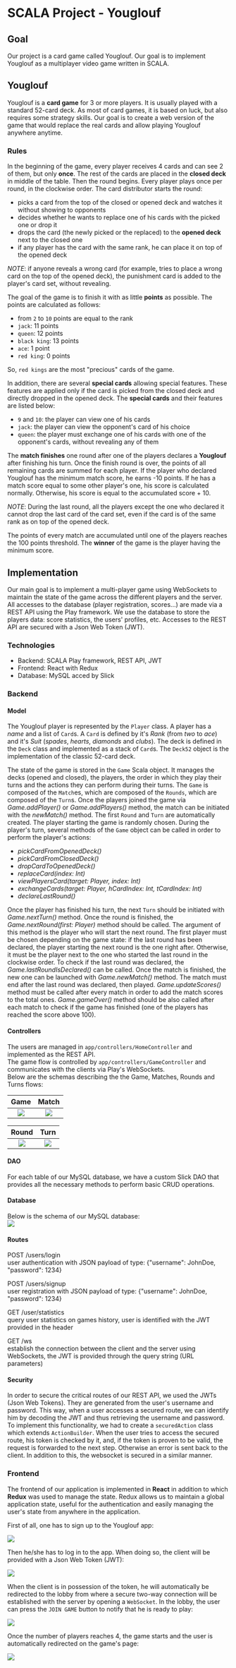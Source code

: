 # SCALA Project - Youglouf

## Goal
Our project is a card game called Youglouf. Our goal is to implement Youglouf as a multiplayer video game written in SCALA.

## Youglouf
Youglouf is a __card game__ for 3 or more players.
It is usually played with a standard 52-card deck.
As most of card games, it is based on luck, but also requires some strategy skills.
Our goal is to create a web version of the game that would replace the real cards and allow playing Youglouf anywhere anytime.

### Rules
In the beginning of the game, every player receives 4 cards and can see 2 of them, but only __once__.
The rest of the cards are placed in the __closed deck__ in middle of the table.
Then the round begins. Every player plays once per round, in the clockwise order.
The card distributor starts the round:
* picks a card from the top of the closed or opened deck and watches it without showing to opponents
* decides whether he wants to replace one of his cards with the picked one or drop it
* drops the card (the newly picked or the replaced) to the __opened deck__ next to the closed one
* if any player has the card with the same rank, he can place it on top of the opened deck

*NOTE*:  if anyone reveals a wrong card (for example, tries to place a wrong card on the top of the opened deck), the punishment card is added to the player's card set, without revealing.

The goal of the game is to finish it with as little __points__ as possible.
The points are calculated as follows:

* from `2` to `10` points are equal to the rank
* `jack`: 11 points
* `queen`: 12 points
* `black king`: 13 points
* `ace`: 1 point
* `red king`: 0 points

So, `red kings` are the most "precious" cards of the game.

In addition, there are several __special cards__ allowing special features.
These features are applied only if the card is picked from the closed deck and directly dropped in the opened deck.
The __special cards__ and their features are listed below:

* `9` and `10`: the player can view one of his cards
* `jack`: the player can view the opponent's card of his choice
* `queen`: the player must exchange one of his cards with one of the opponent's cards, without revealing any of them

The __match finishes__ one round after one of the players declares a __Youglouf__ after finishing his turn.
Once the finish round is over, the points of all remaining cards are summed for each player.
If the player who declared Youglouf has the minimum match score, he earns -10 points.
If he has a match score equal to some other player's one, his score is calculated normally.
Otherwise, his score is equal to the accumulated score + 10.

*NOTE*: During the last round, all the players except the one who declared it cannot drop the last card of the card set, even if the card is of the same rank as on top of the opened deck.

The points of every match are accumulated until one of the players reaches the 100 points threshold.
The __winner__ of the game is the player having the minimum score.

## Implementation
Our main goal is to implement a multi-player game using WebSockets to maintain the state of the game across the different players and the server.
All accesses to the database (player registration, scores...) are made via a REST API using the Play framework.
We use the database to store the players data: score statistics, the users' profiles, etc.
Accesses to the REST API are secured with a Json Web Token (JWT).

### Technologies
* Backend: SCALA Play framework, REST API, JWT
* Frontend: React with Redux
* Database: MySQL acced by Slick

### Backend

#### Model
The Youglouf player is represented by the `Player` class. A player has a _name_ and a list
of `Card`s. A `Card` is defined by it's _Rank_ (from _two_ to _ace_) and it's _Suit_ (_spades_, _hearts_, _diamonds_ and _clubs_). The deck is defined in the `Deck` class and implemented as a stack of `Card`s. The `Deck52` object is the implementation of the classic 52-card deck.

The state of the game is stored in the `Game` Scala object. It manages the decks (opened and closed), the players, the order in which they play their turns and the actions they can perform during their turns.
The `Game` is composed of the `Match`es, which are composed of the `Rounds`, which are composed of the `Turn`s.
Once the players joined the game via _Game.addPlayer()_ or _Game.addPlayers()_ method, the match can be initiated with the _newMatch()_ method. The first `Round` and `Turn` are automatically created. The player starting the game is randomly chosen. During the player's turn, several methods of the `Game` object can be called in order to perform the player's actions:
* _pickCardFromOpenedDeck()_
* _pickCardFromClosedDeck()_
* _dropCardToOpenedDeck()_
* _replaceCard(index: Int)_
* _viewPlayersCard(target: Player, index: Int)_
* _exchangeCards(target: Player, hCardIndex: Int, tCardIndex: Int)_
* _declareLastRound()_

Once the player has finished his turn, the next `Turn` should be initiated with _Game.nextTurn()_ method.
Once the round is finished, the _Game.nextRound(first: Player)_
method should be called. The argument of this method is the player who will start the next round. The first player must be chosen depending on the game state: if the last round has been declared, the player starting the next round is the one right after. Otherwise, it must be the player next to the one who started the last round in the clockwise order. To check if the last round was declared, the _Game.lastRoundIsDeclared()_ can be called.
Once the match is finished, the new one can be launched with _Game.newMatch()_ method. The match must end after the last round was declared, then played. _Game.updateScores()_ method must be called after every match in order to add the match scores to the total ones. _Game.gameOver()_ method should be also called after each match to check if the game has finished (one of the players has reached the score above 100).  

#### Controllers  
The users are managed in `app/controllers/HomeController` and implemented as the REST API.  
The game flow is controlled by `app/controllers/GameController` and communicates with the clients via Play's WebSockets.  
Below are the schemas describing the the Game, Matches, Rounds and Turns flows:  

| Game | Match |    
|:----:|:-----:|  
| ![](./img/Scala-Game.png) | ![](./img/Scala-Match.png) |  

| Round | Turn |  
|:-----:|:----:|  
| ![](./img/Scala-Round.png) | ![](./img/Scala-Turn.png) |


#### DAO
For each table of our MySQL database, we have a custom Slick DAO that provides all the necessary methods to perform basic CRUD operations.  

#### Database  
Below is the schema of our MySQL database:  
![](./img/youglouf-db.png)  

#### Routes
POST /users/login  
user authentication with JSON payload of type: {"username": JohnDoe, "password": 1234}

POST /users/signup  
user registration with JSON payload of type: {"username": JohnDoe, "password": 1234}

GET /user/statistics  
query user statistics on games history, user is identified with the JWT provided in the header

GET /ws  
establish the connection between the client and the server using WebSockets, the JWT is provided through the query string (URL parameters)

#### Security
In order to secure the critical routes of our REST API, we used the JWTs (Json Web Tokens). They are generated from the user's username and password. This way, when a user accesses a secured route, we can identify him by decoding the JWT and thus retrieving the username and password.
To implement this functionality, we had to create a `securedAction` class which extends `ActionBuilder`. When the user tries to access the secured route, his token is checked by it, and, if the token is proven to be valid, the request is forwarded to the next step. Otherwise an error is sent back to the client.
In addition to this, the websocket is secured in a similar manner.

### Frontend
The frontend of our application is implemented in **React** in addition to which **Redux** was used to manage the state. Redux allows us to maintain a global application state, useful for the authentication and easily managing the user's state from anywhere in the application.

First of all, one has to sign up to the Youglouf app:

![](./img/signup.jpg)

Then he/she has to log in to the app. When doing so, the client will be provided with a Json Web Token (JWT):

![](./img/login.jpg)

When the client is in possession of the token, he will automatically be redirected to the lobby from where a secure two-way connection will be established with the server by opening a `WebSocket`. In the lobby, the user can press the `JOIN GAME` button to notify that he is ready to play:

![](./img/lobby.jpg)

Once the number of players reaches 4, the game starts and the user is automatically redirected on the game's page:

![](./img/game.jpg)
